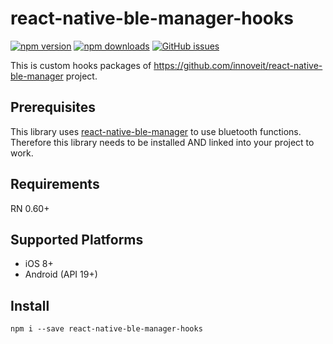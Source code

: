 # react-native-ble-manager-hooks

[![npm version](https://img.shields.io/npm/v/react-native-ble-manager-hooks.svg?style=flat)](https://www.npmjs.com/package/react-native-ble-manager-hooks)
[![npm downloads](https://img.shields.io/npm/dm/react-native-ble-manager-hooks.svg?style=flat)](https://www.npmjs.com/package/react-native-ble-manager-hooks)
[![GitHub issues](https://img.shields.io/github/issues/chongs02/react-native-ble-manager-hooks.svg?style=flat)](https://github.com/chongs02/react-native-ble-manager-hooks/issues)

This is custom hooks packages of https://github.com/innoveit/react-native-ble-manager project.

## Prerequisites

This library uses [react-native-ble-manager](https://github.com/innoveit/react-native-ble-manager) to use bluetooth functions. Therefore this library needs to be installed AND linked into your project to work.

## Requirements

RN 0.60+

## Supported Platforms

- iOS 8+
- Android (API 19+)

## Install

```shell
npm i --save react-native-ble-manager-hooks
```
